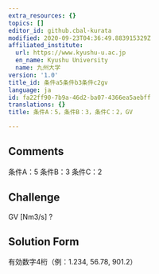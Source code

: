 ```yaml
---
extra_resources: {}
topics: []
editor_id: github.cbal-kurata
modified: 2020-09-23T04:36:49.883915329Z
affiliated_institute:
  url: https://www.kyushu-u.ac.jp
  en_name: Kyushu University
  name: 九州大学
version: '1.0'
title_id: 条件a5条件b3条件c2gv
language: ja
id: fa22ff90-7b9a-46d2-ba07-4366ea5aebff
translations: {}
title: 条件A：5，条件B：3，条件C：2，GV

---
```


## Comments
条件A：5
条件B：3
条件C：2

## Challenge
GV [Nm3/s] ?

## Solution Form
有効数字4桁（例：1.234,  56.78,  901.2）




